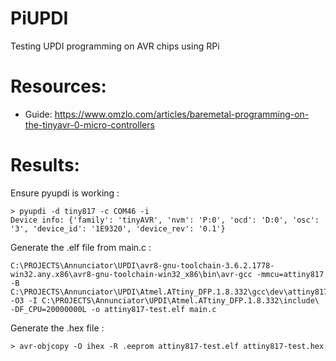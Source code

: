 # PiUPDI
Testing UPDI programming on AVR chips using RPi

# Resources:
* Guide: https://www.omzlo.com/articles/baremetal-programming-on-the-tinyavr-0-micro-controllers

# Results:

Ensure pyupdi is working : 
```
> pyupdi -d tiny817 -c COM46 -i
Device info: {'family': 'tinyAVR', 'nvm': 'P:0', 'ocd': 'D:0', 'osc': '3', 'device_id': '1E9320', 'device_rev': '0.1'}
```

Generate the .elf file from main.c :
```
C:\PROJECTS\Annunciator\UPDI\avr8-gnu-toolchain-3.6.2.1778-win32.any.x86\avr8-gnu-toolchain-win32_x86\bin\avr-gcc -mmcu=attiny817 -B C:\PROJECTS\Annunciator\UPDI\Atmel.ATtiny_DFP.1.8.332\gcc\dev\attiny817\ -O3 -I C:\PROJECTS\Annunciator\UPDI\Atmel.ATtiny_DFP.1.8.332\include\ -DF_CPU=20000000L -o attiny817-test.elf main.c
```

Generate the .hex file : 
```
> avr-objcopy -O ihex -R .eeprom attiny817-test.elf attiny817-test.hex
```
